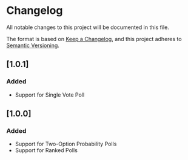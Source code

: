 # Changelog

All notable changes to this project will be documented in this file.

The format is based on [Keep a Changelog](https://keepachangelog.com/en/1.0.0/), and this project adheres
to [Semantic Versioning](https://semver.org/spec/v2.0.0.html).


## [1.0.1]

### Added

+ Support for Single Vote Poll



## [1.0.0]

### Added

+ Support for Two-Option Probability Polls
+ Support for Ranked Polls


